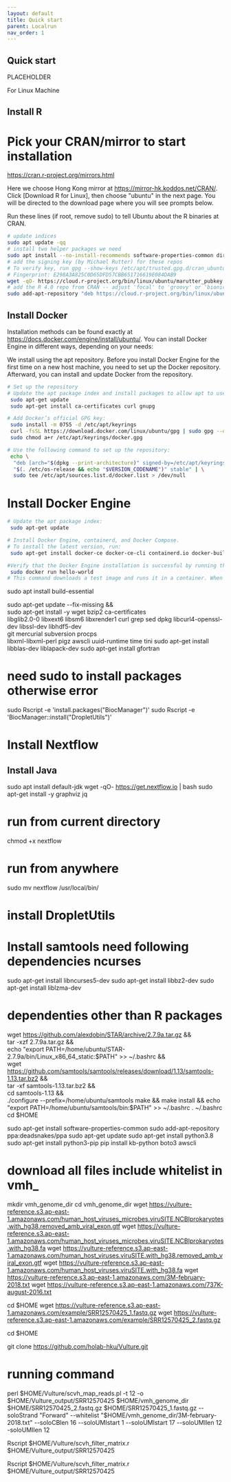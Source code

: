```yaml
---
layout: default
title: Quick start
parent: Localrun
nav_order: 1
---
```


## <a name="Quick start"></a>Quick start

PLACEHOLDER

For Linux Machine 


## Install R

# Pick your CRAN/mirror to start installation
https://cran.r-project.org/mirrors.html

Here we choose Hong Kong mirror at https://mirror-hk.koddos.net/CRAN/. Click [Download R for Linux], then choose "ubuntu" in the next page. You will be directed to the download page where you will see prompts below.

Run these lines (if root, remove sudo) to tell Ubuntu about the R binaries at CRAN.
```sh
# update indices
sudo apt update -qq
# install two helper packages we need
sudo apt install --no-install-recommends software-properties-common dirmngr
# add the signing key (by Michael Rutter) for these repos
# To verify key, run gpg --show-keys /etc/apt/trusted.gpg.d/cran_ubuntu_key.asc 
# Fingerprint: E298A3A825C0D65DFD57CBB651716619E084DAB9
wget -qO- https://cloud.r-project.org/bin/linux/ubuntu/marutter_pubkey.asc | sudo tee -a /etc/apt/trusted.gpg.d/cran_ubuntu_key.asc
# add the R 4.0 repo from CRAN -- adjust 'focal' to 'groovy' or 'bionic' as needed
sudo add-apt-repository "deb https://cloud.r-project.org/bin/linux/ubuntu $(lsb_release -cs)-cran40/"
```

## Install Docker
Installation methods can be found exactly at https://docs.docker.com/engine/install/ubuntu/.
You can install Docker Engine in different ways, depending on your needs:

We install using the apt repository. Before you install Docker Engine for the first time on a new host machine, you need to set up the Docker repository. Afterward, you can install and update Docker from the repository.

```sh
# Set up the repository
# Update the apt package index and install packages to allow apt to use a repository over HTTPS:
 sudo apt-get update
 sudo apt-get install ca-certificates curl gnupg

# Add Docker’s official GPG key:
 sudo install -m 0755 -d /etc/apt/keyrings
 curl -fsSL https://download.docker.com/linux/ubuntu/gpg | sudo gpg --dearmor -o /etc/apt/keyrings/docker.gpg
 sudo chmod a+r /etc/apt/keyrings/docker.gpg

# Use the following command to set up the repository:
 echo \
  "deb [arch="$(dpkg --print-architecture)" signed-by=/etc/apt/keyrings/docker.gpg] https://download.docker.com/linux/ubuntu \
  "$(. /etc/os-release && echo "$VERSION_CODENAME")" stable" | \
  sudo tee /etc/apt/sources.list.d/docker.list > /dev/null

```

# Install Docker Engine
```sh
# Update the apt package index:
 sudo apt-get update

# Install Docker Engine, containerd, and Docker Compose.
# To install the latest version, run:
 sudo apt-get install docker-ce docker-ce-cli containerd.io docker-buildx-plugin docker-compose-plugin

#Verify that the Docker Engine installation is successful by running the hello-world image.
 sudo docker run hello-world
# This command downloads a test image and runs it in a container. When the container runs, it prints a confirmation message and exits.
```

sudo apt install build-essential

sudo apt-get update --fix-missing && \
sudo apt-get install -y wget bzip2 ca-certificates \
    libglib2.0-0 libxext6 libsm6 libxrender1 curl grep sed dpkg libcurl4-openssl-dev libssl-dev libhdf5-dev \
    git mercurial subversion procps \
    libxml-libxml-perl pigz awscli uuid-runtime time tini
sudo apt-get install libblas-dev liblapack-dev
sudo apt-get install gfortran

# need sudo to install packages otherwise error
sudo Rscript -e 'install.packages("BiocManager")'
sudo Rscript -e 'BiocManager::install("DropletUtils")'

# Install Nextflow
## Install Java
sudo apt install default-jdk
wget -qO- https://get.nextflow.io | bash
sudo apt-get install -y graphviz jq

# run from current directory
chmod +x nextflow
# run from anywhere
sudo mv nextflow /usr/local/bin/

# install DropletUtils

# Install samtools need following dependencies ncurses
sudo apt-get install libncurses5-dev
sudo apt-get install libbz2-dev
sudo apt-get install liblzma-dev

# dependenties other than R packages
wget https://github.com/alexdobin/STAR/archive/2.7.9a.tar.gz && \
tar -xzf 2.7.9a.tar.gz && \
echo "export PATH=/home/ubuntu/STAR-2.7.9a/bin/Linux_x86_64_static:\$PATH" >> ~/.bashrc && \
wget https://github.com/samtools/samtools/releases/download/1.13/samtools-1.13.tar.bz2 && \
tar -xf samtools-1.13.tar.bz2 && \
cd samtools-1.13 && \
./configure --prefix=/home/ubuntu/samtools
make && make install && echo "export PATH=/home/ubuntu/samtools/bin:\$PATH" >> ~/.bashrc
. ~/.bashrc 
cd $HOME

sudo apt-get install software-properties-common
sudo add-apt-repository ppa:deadsnakes/ppa
sudo apt-get update
sudo apt-get install python3.8
sudo apt-get install python3-pip
pip install kb-python boto3 awscli

# download all files include whitelist in vmh_

mkdir vmh_genome_dir
cd vmh_genome_dir
wget https://vulture-reference.s3.ap-east-1.amazonaws.com/human_host_viruses_microbes.viruSITE.NCBIprokaryotes.with_hg38.removed_amb_viral_exon.gtf
wget https://vulture-reference.s3.ap-east-1.amazonaws.com/human_host_viruses_microbes.viruSITE.NCBIprokaryotes.with_hg38.fa
wget https://vulture-reference.s3.ap-east-1.amazonaws.com/human_host_viruses.viruSITE.with_hg38.removed_amb_viral_exon.gtf
wget https://vulture-reference.s3.ap-east-1.amazonaws.com/human_host_viruses.viruSITE.with_hg38.fa
wget https://vulture-reference.s3.ap-east-1.amazonaws.com/3M-february-2018.txt
wget https://vulture-reference.s3.ap-east-1.amazonaws.com/737K-august-2016.txt

cd $HOME
wget https://vulture-reference.s3.ap-east-1.amazonaws.com/example/SRR12570425_1.fastq.gz
wget https://vulture-reference.s3.ap-east-1.amazonaws.com/example/SRR12570425_2.fastq.gz

cd $HOME

git clone https://github.com/holab-hku/Vulture.git
# running command
perl $HOME/Vulture/scvh_map_reads.pl -t 12 -o $HOME/Vulture_output/SRR12570425 $HOME/vmh_genome_dir $HOME/SRR12570425_2.fastq.gz $HOME/SRR12570425_1.fastq.gz --soloStrand "Forward" --whitelist "$HOME/vmh_genome_dir/3M-february-2018.txt" --soloCBlen 16 --soloUMIstart 1 --soloUMIstart 17 --soloUMIlen 12 -soloUMIlen 12

Rscript $HOME/Vulture/scvh_filter_matrix.r $HOME/Vulture_output/SRR12570425

Rscript $HOME/Vulture/scvh_filter_matrix.r $HOME/Vulture_output/SRR12570425





